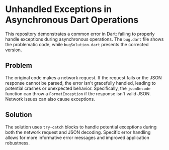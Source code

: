# Unhandled Exceptions in Asynchronous Dart Operations

This repository demonstrates a common error in Dart: failing to properly handle exceptions during asynchronous operations. The `bug.dart` file shows the problematic code, while `bugSolution.dart` presents the corrected version.

## Problem
The original code makes a network request. If the request fails or the JSON response cannot be parsed, the error isn't gracefully handled, leading to potential crashes or unexpected behavior.  Specifically, the `jsonDecode` function can throw a `FormatException` if the response isn't valid JSON. Network issues can also cause exceptions.

## Solution
The solution uses `try-catch` blocks to handle potential exceptions during both the network request and JSON decoding.  Specific error handling allows for more informative error messages and improved application robustness. 